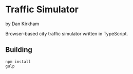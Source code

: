 # Traffic Simulator

by Dan Kirkham

Browser-based city traffic simulator written in TypeScript.

## Building
    npm install
    gulp
